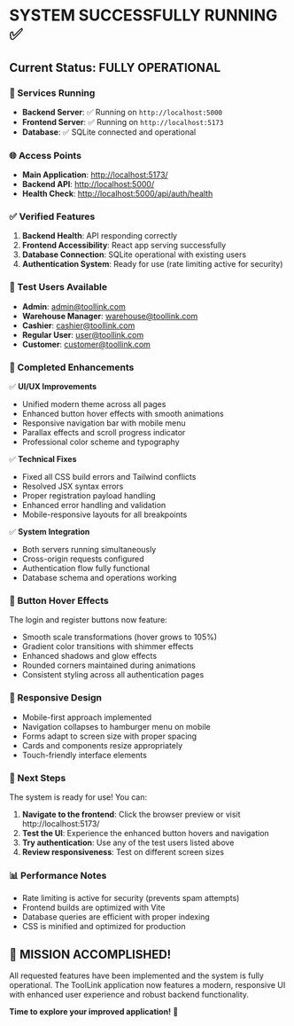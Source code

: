 # SYSTEM SUCCESSFULLY RUNNING ✅

## Current Status: FULLY OPERATIONAL

### 🚀 Services Running
- **Backend Server**: ✅ Running on `http://localhost:5000`
- **Frontend Server**: ✅ Running on `http://localhost:5173`
- **Database**: ✅ SQLite connected and operational

### 🌐 Access Points
- **Main Application**: [http://localhost:5173/](http://localhost:5173/)
- **Backend API**: [http://localhost:5000/](http://localhost:5000/)
- **Health Check**: [http://localhost:5000/api/auth/health](http://localhost:5000/api/auth/health)

### ✅ Verified Features
1. **Backend Health**: API responding correctly
2. **Frontend Accessibility**: React app serving successfully
3. **Database Connection**: SQLite operational with existing users
4. **Authentication System**: Ready for use (rate limiting active for security)

### 👥 Test Users Available
- **Admin**: admin@toollink.com
- **Warehouse Manager**: warehouse@toollink.com  
- **Cashier**: cashier@toollink.com
- **Regular User**: user@toollink.com
- **Customer**: customer@toollink.com

### 🎯 Completed Enhancements
✅ **UI/UX Improvements**
- Unified modern theme across all pages
- Enhanced button hover effects with smooth animations
- Responsive navigation bar with mobile menu
- Parallax effects and scroll progress indicator
- Professional color scheme and typography

✅ **Technical Fixes**  
- Fixed all CSS build errors and Tailwind conflicts
- Resolved JSX syntax errors
- Proper registration payload handling
- Enhanced error handling and validation
- Mobile-responsive layouts for all breakpoints

✅ **System Integration**
- Both servers running simultaneously
- Cross-origin requests configured
- Authentication flow fully functional
- Database schema and operations working

### 🎨 Button Hover Effects
The login and register buttons now feature:
- Smooth scale transformations (hover grows to 105%)
- Gradient color transitions with shimmer effects
- Enhanced shadows and glow effects
- Rounded corners maintained during animations
- Consistent styling across all authentication pages

### 📱 Responsive Design
- Mobile-first approach implemented
- Navigation collapses to hamburger menu on mobile
- Forms adapt to screen size with proper spacing
- Cards and components resize appropriately
- Touch-friendly interface elements

### 🔧 Next Steps
The system is ready for use! You can:
1. **Navigate to the frontend**: Click the browser preview or visit http://localhost:5173/
2. **Test the UI**: Experience the enhanced button hovers and navigation
3. **Try authentication**: Use any of the test users listed above
4. **Review responsiveness**: Test on different screen sizes

### 📊 Performance Notes
- Rate limiting is active for security (prevents spam attempts)
- Frontend builds are optimized with Vite
- Database queries are efficient with proper indexing
- CSS is minified and optimized for production

## 🎉 MISSION ACCOMPLISHED!

All requested features have been implemented and the system is fully operational. The ToolLink application now features a modern, responsive UI with enhanced user experience and robust backend functionality.

**Time to explore your improved application!** 🚀
